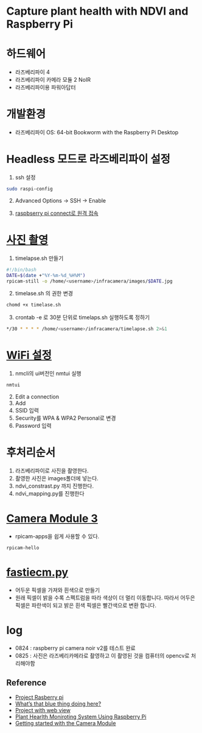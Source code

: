 # Capture plant health with NDVI and Raspberry Pi

# 하드웨어 
- 라즈베리파이 4 
- 라즈베리파이 카메라 모듈 2 NoIR
- 라즈베리파이용 파워아답터

# 개발환경 
- 라즈베리파이 OS: 64-bit Bookworm with the Raspberry Pi Desktop

# Headless 모드로 라즈베리파이 설정

1. ssh 설정
```bash
sudo raspi-config
```
2. Advanced Options -> SSH -> Enable

3. [raspbserry pi connect로 원격 접속](https://connect.raspberrypi.com/devices) 

# [사진 촬영](https://www.raspberrypi.com/documentation/computers/camera_software.html#via-cron) 
1. timelapse.sh 만들기 
```bash
#!/bin/bash
DATE=$(date +"%Y-%m-%d_%H%M")
rpicam-still -o /home/<username>/infracamera/images/$DATE.jpg
```
2. timelase.sh 의 권한 변경
```bash
chomd +x timelase.sh
```
3. crontab -e 로 30분 단위로 timelaps.sh 실행하도록 정하기 
```bash
*/30 * * * * /home/<username>/infracamera/timelapse.sh 2>&1
```

# [WiFi 설정](https://youtu.be/QjSn33jbzFM?feature=shared)
1. nmcli의 ui버전인 nmtui 실행
```bash
nmtui
```
2. Edit a connection
3. Add
4. SSID 입력
5. Security를 WPA & WPA2 Personal로 변경
6. Password 입력






# 후처리순서
1. 라즈베리파이로 사진을 촬영한다.
2. 촬영한 사진은 images폴더에 넣는다.
3. ndvi_constrast.py 까지 진행한다.
4. ndvi_mapping.py를 진행한다

# [Camera Module 3](https://www.raspberrypi.com/documentation/computers/camera_software.html#rpicam-hello) 
- rpicam-apps을 쉽게 사용할 수 있다. 
```bash
rpicam-hello
```
# [fastiecm.py](./fastiecm.py)  
- 어두운 픽셀을 가져와 흰색으로 만들기
- 원래 픽셀이 밝을 수록 스펙트럼을 따라 색상이 더 멀리 이동합니다. 따라서 어두은 픽셀은 파란색이 되고 밝은 흰색 픽셀은 빨간색으로 변환 합니다. 
# log
- 0824 : raspberry pi camera noir v2를 테스트 완료
- 0825 : 사진은 라즈베리카메라로 촬영하고 이 촬영된 것을 컴퓨터의 opencv로 처리해야함


## Reference 
- [Project Rasberry pi](https://projects.raspberrypi.org/en/projects/astropi-ndvi/0) 
- [What’s that blue thing doing here?](https://www.raspberrypi.com/news/whats-that-blue-thing-doing-here/)
- [Project with web view](https://github.com/benbrackenbury/RPi-NDVI)
- [Plant Hearlth Moniroting System Using Raspberry Pi](https://acadpubl.eu/hub/2018-119-15/4/705.pdf)
- [Getting started with the Camera Module](https://projects.raspberrypi.org/en/projects/getting-started-with-picamera/3)
